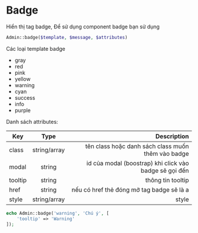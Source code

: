 # Badge
Hiển thị tag badge, Để sử dụng component badge bạn sử dụng

```php
Admin::badge($template, $message, $attributes)
```

Các loại template badge

- <span class="badge text-bg-gray">gray</span>
- <span class="badge text-bg-red">red</span>
- <span class="badge text-bg-pink">pink</span>
- <span class="badge text-bg-yellow">yellow</span>
- <span class="badge text-bg-warning">warning</span>
- <span class="badge text-bg-cyan">cyan</span>
- <span class="badge text-bg-success">success</span>
- <span class="badge text-bg-info">info</span>
- <span class="badge text-bg-purple">purple</span>

Danh sách attributes:

| Key     |     Type     |                                            Description |
|---------|:------------:|-------------------------------------------------------:|
| class   | string/array |     tên class hoặc danh sách class muốn thêm vào badge |
| modal   |    string    | id của modal (boostrap) khi click vào badge sẽ gọi đến |
| tooltip |    string    |                                      thông tin tooltip |
| href    |    string    |              nếu có href thẻ đóng mở tag badge sẽ là a |
| style   | string/array |                                                  style |

```php
echo Admin::badge('warning', 'Chú ý', [
    'tooltip' => 'Warning'
]);
```